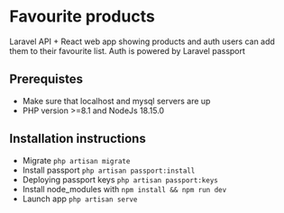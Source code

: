 # Favourite products
Laravel API + React web app showing products and auth users can add them to their favourite list. Auth is powered by 
Laravel passport

## Prerequistes
* Make sure that localhost and mysql servers are up
* PHP version >=8.1 and NodeJs 18.15.0

## Installation instructions
* Migrate ```php artisan migrate```
* Install passport ```php artisan passport:install```
* Deploying passport keys ```php artisan passport:keys```
* Install node_modules with ```npm install && npm run dev``` 
* Launch app ```php artisan serve```
